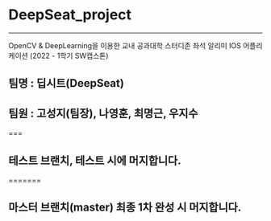 # DeepSeat_project

---
OpenCV &amp; DeepLearning을 이용한 교내 공과대학 스터디존 좌석 알리미 IOS 어플리케이션 (2022 - 1학기 SW캡스톤)


## 팀명 : 딥시트(DeepSeat)
## 팀원 : 고성지(팀장), 나영훈, 최명근, 우지수
===
## 테스트 브랜치, 테스트 시에 머지합니다.
=======
## 마스터 브랜치(master) 최종 1차 완성 시 머지합니다.